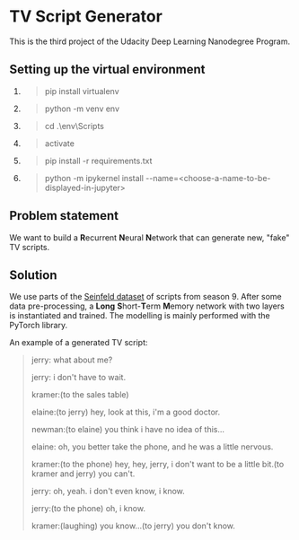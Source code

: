 # TV Script Generator
This is the third project of the Udacity Deep Learning Nanodegree Program.  

## Setting up the virtual environment

1. >pip install virtualenv
2. >python -m venv env
3. > cd .\env\Scripts
4. >activate
5. >pip install -r requirements.txt
6. >python -m ipykernel install --name=\<choose-a-name-to-be-displayed-in-jupyter\>

## Problem statement
We want to build a **R**ecurrent **N**eural **N**etwork that can generate new, "fake" TV scripts.  

## Solution
We use parts of the [Seinfeld dataset](https://www.kaggle.com/thec03u5/seinfeld-chronicles#scripts.csv) of scripts from season 9. After some data pre-processing, a **Long** **S**hort-**T**erm **M**emory network with two layers is instantiated and trained. The modelling is mainly performed with the PyTorch library.

An example of a generated TV script:
>jerry: what about me?
>
>jerry: i don't have to wait.
>
>kramer:(to the sales table)
>
>elaine:(to jerry) hey, look at this, i'm a good doctor.
>
>newman:(to elaine) you think i have no idea of this...
>
>elaine: oh, you better take the phone, and he was a little nervous.
>
>kramer:(to the phone) hey, hey, jerry, i don't want to be a little bit.(to kramer and jerry) you can't.
>
>jerry: oh, yeah. i don't even know, i know.
>
>jerry:(to the phone) oh, i know.
>
>kramer:(laughing) you know...(to jerry) you don't know. 